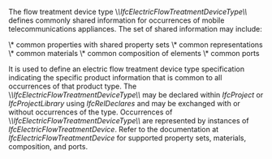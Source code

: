The flow treatment device type \\*\\*IfcElectricFlowTreatmentDeviceType\\*\\* defines commonly shared information for occurrences of mobile telecommunications appliances. The set of shared information may include:

\\* common properties with shared property sets
\\* common representations
\\* common materials
\\* common composition of elements
\\* common ports

It is used to define an electric flow treatment device type specification indicating the specific product information that is common to all occurrences of that product type. The \\*\\*IfcElectricFlowTreatmentDeviceType\\*\\* may be declared within _IfcProject_ or _IfcProjectLibrary_ using _IfcRelDeclares_ and may be exchanged with or without occurrences of the type. Occurrences of \\*\\*IfcElectricFlowTreatmentDeviceType\\*\\* are represented by instances of _IfcElectricFlowTreatmentDevice_. Refer to the documentation at _IfcElectricFlowTreatmentDevice_ for supported property sets, materials, composition, and ports.
